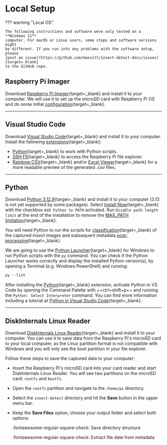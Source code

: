 # Local Setup

??? warning "Local OS"

    The following instructions and software were only tested on a **Windows 11**
    computer. For macOS or Linux users, some steps and software versions might
    be different. If you run into any problems with the software setup, please
    [post an issue](https://github.com/maxsitt/insect-detect-docs/issues){target=_blank}
    to the GitHub repo.

## Raspberry Pi Imager

Download [Raspberry Pi Imager](https://www.raspberrypi.com/software/){target=_blank}
and install it to your computer. We will use it to set up the microSD card with
Raspberry Pi OS and do some initial [configuration](pisetup.md#install-raspberry-pi-os){target=_blank}.

---

## Visual Studio Code

Download [Visual Studio Code](https://code.visualstudio.com/){target=_blank}
and install it to your computer. Install the following
[extensions](https://code.visualstudio.com/docs/editor/extension-marketplace){target=_blank}:

- [Python](https://marketplace.visualstudio.com/items?itemName=ms-python.python){target=_blank}
  to work with Python scripts.
- [SSH FS](https://marketplace.visualstudio.com/items?itemName=Kelvin.vscode-sshfs){target=_blank}
  to access the Raspberry Pi file explorer.
- [Rainbow CSV](https://marketplace.visualstudio.com/items?itemName=mechatroner.rainbow-csv){target=_blank} and/or
  [Excel Viewer](https://marketplace.visualstudio.com/items?itemName=GrapeCity.gc-excelviewer){target=_blank}
  for a more readable preview of the generated .csv files.

---

## Python

Download [Python 3.12.9](https://www.python.org/downloads/release/python-3129/){target=_blank}
and install it to your computer (3.13 is not yet supported by some packages). Select
[Install Now](https://docs.python.org/3.12/using/windows.html#the-full-installer){target=_blank}
with the checkbox `Add Python to PATH` activated. Run `Disable path length limit`
at the end of the installation to remove the
[MAX_PATH limitation](https://docs.python.org/3.12/using/windows.html#removing-the-max-path-limitation){target=_blank}.

You will need Python to run the scripts for
[classification](../deployment/classification.md){target=_blank} of the captured
insect images and subsequent metadata [post-processing](../deployment/post-processing.md){target=_blank}.

We are going to use the
[Python Launcher](https://docs.python.org/3.12/using/windows.html#python-launcher-for-windows){target=_blank}
for Windows to run Python scripts with the `py` command. You can check if the
Python Launcher works correctly and display the installed Python version(s),
by opening a Terminal (e.g. Windows PowerShell) and running:

``` powershell
py --list
```

After installing the [Python](https://marketplace.visualstudio.com/items?itemName=ms-python.python){target=_blank}
extension, activate Python in VS Code by opening the Command Palette with
++ctrl+shift+p++ and running the `Python: Select Interpreter` command. You can
find more information including a tutorial at
[Python in Visual Studio Code](https://code.visualstudio.com/docs/languages/python){target=_blank}.

---

## DiskInternals Linux Reader

Download [DiskInternals Linux Reader](https://www.diskinternals.com/linux-reader/){target=_blank}
and install it to your computer. You can use it to save data from the Raspberry
Pi's microSD card to your local computer, as the Linux partition format is not
compatible with Windows and you will only see the boot partition in your file explorer.

Follow these steps to save the captured data to your computer:

- Insert the Raspberry Pi's microSD card into your card reader and start DiskInternals
  Linux Reader. You will see two partitions on the microSD card: `rootfs` and `bootfs`.
- Open the `rootfs` partition and navigate to the `/home/pi` directory.
- Select the `insect-detect` directory and hit the **Save** button in the upper menu bar.
- Keep the **Save Files** option, choose your output folder and select both options:

    :fontawesome-regular-square-check: Save directory structure

    :fontawesome-regular-square-check: Extract file date from metadata
